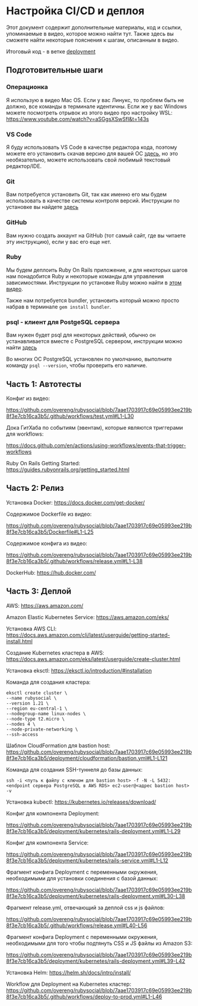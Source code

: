 # Настройка CI/CD и деплоя

Этот документ содержит дополнительные материалы, код и ссылки, упоминаемые в видео, которое можно найти тут.
Также здесь вы сможете найти некоторые пояснения к шагам, описанным в видео.

Итоговый код - в ветке [deployment](https://github.com/overeng/rubysocial/tree/deployment)

## Подготовительные шаги

### Операционка

Я использую в видео Mac OS. Если у вас Линукс, то проблем быть не должно, все команды в терминале
идентичны. Если же у вас Windows можете посмотреть отрывок из этого видео про настройку WSL: https://www.youtube.com/watch?v=aSGgsXSwSfI&t=143s

### VS Code

Я буду использовать VS Code в качестве редактора кода, поэтому можете его установить скачав версию для вашей
ОС [здесь](https://code.visualstudio.com/download), но это необязательно, можете использовать свой любимый текстовый редактор/IDE.

### Git

Вам потребуется установить Git, так как именно его мы будем использовать в качестве системы контроля
версий. Инструкции по установке вы найдете [здесь](https://git-scm.com/book/en/v2/Getting-Started-Installing-Git)

### GitHub

Вам нужно создать аккаунт на GitHub (тот самый сайт, где вы читаете эту инструкцию), если у вас его еще нет.

### Ruby

Мы будем деплоить Ruby On Rails приложение, и для некоторых шагов нам понадобится Ruby и некоторые
команды для управления зависимостями.
Инструкции по установке Ruby можно найти в [этом видео](https://www.youtube.com/watch?v=aSGgsXSwSfI&t=203s).

Также нам потребуется bundler, установить который можно просто набрав в терминале `gem install bundler`.

### psql - клиент для PostgeSQL сервера

Вам нужен будет psql для некоторых действий, обычно он устанавливается вместе с PostgreSQL сервером, инструкции можно найти [здесь](https://www.postgresql.org/download/)

Во многих ОС PostgreSQL установлен по умолчанию, выполните команду `psql --version`, чтобы проверить его наличие.

## Часть 1: Автотесты

Конфиг из видео:

https://github.com/overeng/rubysocial/blob/7aae1703917c69e05993ee219b8f3e7cb16ca3b5/.github/workflows/test.yml#L1-L30

Дока ГитХаба по событиям (эвентам), которые являются триггерами для workflows:

https://docs.github.com/en/actions/using-workflows/events-that-trigger-workflows

Ruby On Rails Getting Started: https://guides.rubyonrails.org/getting_started.html


## Часть 2: Релиз

Установка Docker: https://docs.docker.com/get-docker/

Содержимое Dockerfile из видео:

https://github.com/overeng/rubysocial/blob/7aae1703917c69e05993ee219b8f3e7cb16ca3b5/Dockerfile#L1-L25


Содержимое конфига из видео:

https://github.com/overeng/rubysocial/blob/7aae1703917c69e05993ee219b8f3e7cb16ca3b5/.github/workflows/release.yml#L1-L38

DockerHub: https://hub.docker.com/


## Часть 3: Деплой

AWS: https://aws.amazon.com/

Amazon Elastic Kubernetes Service: https://aws.amazon.com/eks/

Установка AWS CLI: https://docs.aws.amazon.com/cli/latest/userguide/getting-started-install.html

Создание Kubernetes кластера в AWS: https://docs.aws.amazon.com/eks/latest/userguide/create-cluster.html

Установка eksctl: https://eksctl.io/introduction/#installation

Команда для создания кластера:

```
eksctl create cluster \
--name rubysocial \
--version 1.21 \
--region eu-central-1 \
--nodegroup-name linux-nodes \
--node-type t2.micro \
--nodes 4 \
--node-private-networking \
--ssh-access
```


Шаблон CloudFormation для bastion host:
https://github.com/overeng/rubysocial/blob/7aae1703917c69e05993ee219b8f3e7cb16ca3b5/deployment/cloudformation/bastion.yml#L1-L121

Команда для создания SSH-туннеля до базы данных:

```
ssh -i <путь к файлу с ключом для bastion host> -f -N -L 5432:<endpoint сервера PostgreSQL в AWS RDS> ec2-user@<адрес bastion host> -v
```

Установка kubectl: https://kubernetes.io/releases/download/

Конфиг для компонента Deployment:

https://github.com/overeng/rubysocial/blob/7aae1703917c69e05993ee219b8f3e7cb16ca3b5/deployment/kubernetes/rails-deployment.yml#L1-L29


Конфиг для компонента Service:

https://github.com/overeng/rubysocial/blob/7aae1703917c69e05993ee219b8f3e7cb16ca3b5/deployment/kubernetes/rails-service.yml#L1-L12


Фрагмент конфига Deployment с переменными окружения, необходимыми для установки соединения с базой данных:

https://github.com/overeng/rubysocial/blob/7aae1703917c69e05993ee219b8f3e7cb16ca3b5/deployment/kubernetes/rails-deployment.yml#L30-L38


Фрагмент release.yml, отвечающий за деплой css и js файлов:

https://github.com/overeng/rubysocial/blob/7aae1703917c69e05993ee219b8f3e7cb16ca3b5/.github/workflows/release.yml#L40-L56


Фрагмент конфига Deployment с переменными окружения, необходимыми для того чтобы подтянуть CSS и JS файлы из Amazon S3:

https://github.com/overeng/rubysocial/blob/7aae1703917c69e05993ee219b8f3e7cb16ca3b5/deployment/kubernetes/rails-deployment.yml#L39-L42


Установка Helm: https://helm.sh/docs/intro/install/

Workflow для Deployment на Kubernetes кластер:
https://github.com/overeng/rubysocial/blob/7aae1703917c69e05993ee219b8f3e7cb16ca3b5/.github/workflows/deploy-to-prod.yml#L1-L46